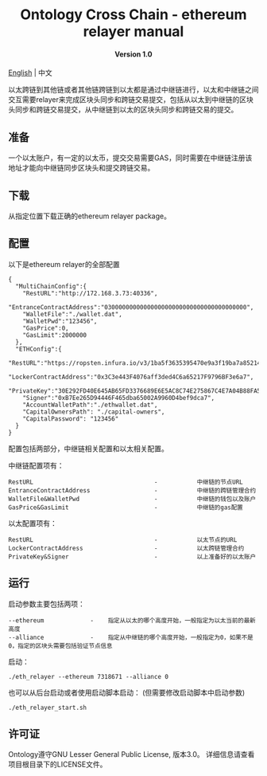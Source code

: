 <h1 align="center">Ontology Cross Chain - ethereum relayer manual</h1>
<h4 align="center">Version 1.0 </h4>

[English](ethereum_relayer_manual.md) | 中文

以太跨链到其他链或者其他链跨链到以太都是通过中继链进行，以太和中继链之间交互需要relayer来完成区块头同步和跨链交易提交，包括从以太到中继链的区块头同步和跨链交易提交，从中继链到以太的区块头同步和跨链交易的提交。

## 准备

一个以太账户，有一定的以太币，提交交易需要GAS，同时需要在中继链注册该地址才能向中继链同步区块头和提交跨链交易。

## 下载

从指定位置下载正确的ethereum relayer package。

## 配置

以下是ethereum relayer的全部配置
```
{
  "MultiChainConfig":{
    "RestURL":"http://172.168.3.73:40336",
    "EntranceContractAddress":"0300000000000000000000000000000000000000",
    "WalletFile":"./wallet.dat",
    "WalletPwd":"123456",
    "GasPrice":0,
    "GasLimit":2000000
  },
  "ETHConfig":{
    "RestURL":"https://ropsten.infura.io/v3/1ba5f3635395470e9a3f19ba7a852144",
    "LockerContractAddress":"0x3C3e443F4076aff3ded4C6a65217F9796BF3e6a7",
    "PrivateKey":"30E292FD40E645AB65FD3376689E6E5AC8C74E275867C4E7A04B88FA5CB4D252",
    "Signer":"0xB7Ee265D94446F465dba65002A9960D4bef9dca7",
    "AccountWalletPath":"./ethwallet.dat",
    "CapitalOwnersPath": "./capital-owners",
    "CapitalPassword": "123456"
  }
}
```
配置包括两部分，中继链相关配置和以太相关配置。

中继链配置项有：
```
RestURL                                  -           中继链的节点URL
EntranceContractAddress                  -           中继链的跨链管理合约
WalletFile&WalletPwd                     -           中继链的钱包以及账户
GasPrice&GasLimit                        -           中继链的gas配置
```

以太配置项有：
```
RestURL                                  -           以太节点的URL
LockerContractAddress                    -           以太跨链管理合约
PrivateKey&Signer                        -           以上准备好的以太账户
```

## 运行

启动参数主要包括两项：
```
--ethereum             -    指定从以太的哪个高度开始，一般指定为以太当前的最新高度
--alliance             -    指定从中继链的哪个高度开始，一般指定为0，如果不是0，指定的区块头需要包括验证节点信息
```

启动：
```
./eth_relayer --ethereum 7318671 --alliance 0
```

也可以从后台启动或者使用启动脚本启动： (但需要修改启动脚本中启动参数)
```
./eth_relayer_start.sh
```

## 许可证

Ontology遵守GNU Lesser General Public License, 版本3.0。 详细信息请查看项目根目录下的LICENSE文件。
